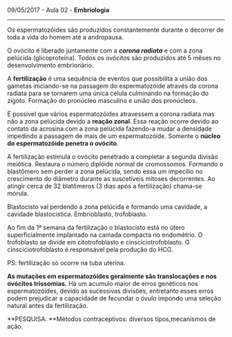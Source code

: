 09/05/2017 - Aula 02 - **Embriologia**

---

Os espermatozóides são produzidos constantemente durante o decorrer de toda a vida do homem até a andropausa.

O ovócito é liberado juntamente com a _**corona radiata**_ e com a zona pelúcida \(glicoproteína\). Todos os ovócitos são produzidos até 5 mêses no desenvolvimento embrionário.

A **fertilização** é uma sequência de eventos que possibilita a união dos gametas iniciando-se na passagem do espermatozóide através da corona radiata para se tornarem uma única célula culminando na formação do zigoto. Formação do pronúcleo masculino e união dos pronúcleos.

É possível que vários espermatozóides atravessem a corona radiata mas não a zona pelúcida devido a **reação zonal**. Essa reação ocorre devido ao contato da acrosina com a zona pelúcida fazendo-a mudar a densidade impedindo a passagem de mais de um espermatozóide. Somente o **núcleo do espermatozóide penetra o ovócito**.

A fertilização estimula o ovócito penetrado a completar a segunda divisão meiótica. Restaura o número diplóide normal de cromossomos. Formando o blastômero sem perder a zona pelúcida, sendo essa um impecílio no crescimento do diâmetro durante as suscetíveis mitoses decorrentes. Ao atingir cerca de 32 blatômeros \(3 dias após a fertilização\) chama-se mórula.

Blastocisto vai perdendo a zona pelúcida e formando uma cavidade, a cavidade blastocistica. Embrioblasto, trofoblasto.

Ao fim da 1ª semana da fertilização o blastocisto está no útero superficialmente implantado na camada compacta no endométrio. O trofoblasto se divide em citotrofoblasto e cinsciciotrofoblasto. O cinsciciotrofoblasto é responsável pela produção do HCG.

PS: fertilização só ocorre na tuba uterina.

**As mutações em espermatozóides geralmente são translocações e nos ovócitos trissomias.** Há um acumulo maior de erros genéticos nos espermatozóides, devido as sucessivas divisões, entretanto esses erros podem prejudicar a capacidade de fecundar o óvulo impondo uma seleção natural antes da fertilização.

**PESQUISA: **Métodos contraceptivos: diversos tipos,mecanismos de ação.

